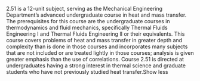   
2.51 is a 12-unit subject, serving as the Mechanical Engineering Department’s advanced undergraduate course in heat and mass transfer. The prerequisites for this course are the undergraduate courses in thermodynamics and fluid mechanics, specifically Thermal Fluids Engineering I and Thermal Fluids Engineering II or their equivalents. This course covers problems of heat and mass transfer in greater depth and complexity than is done in those courses and incorporates many subjects that are not included or are treated lightly in those courses; analysis is given greater emphasis than the use of correlations. Course 2.51 is directed at undergraduates having a strong interest in thermal science and graduate students who have not previously studied heat transfer.Show less